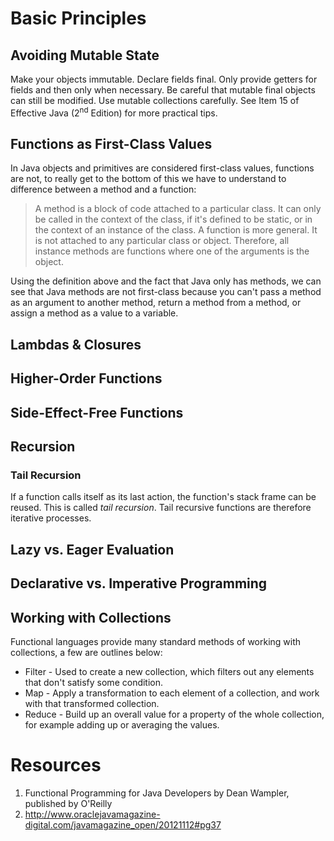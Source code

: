 

# Basic Principles #

## Avoiding Mutable State ##

Make your objects immutable. Declare fields final. Only provide getters
for fields and then only when necessary. Be careful that mutable final
objects can still be modified. Use mutable collections carefully. See Item 15 of Effective Java (2<sup>nd</sup> Edition) for more practical tips.

## Functions as First-Class Values ##

In Java objects and primitives are considered first-class values, functions are not, to really get to the bottom of this we have to understand to difference between a method and a function:

> A method is a block of code attached to a particular class. It can only be called in the context of the class, if it's defined to be static, or in the context of an instance of the class. A function is more general. It is not attached to any particular class or object. Therefore, all instance methods are functions where one of the arguments is the object.

Using the definition above and the fact that Java only has methods, we can see that Java methods are not first-class because you can't pass a method as an argument to another method, return a method from a method, or assign a method as a value to a variable.

## Lambdas & Closures ##

## Higher-Order Functions ##

## Side-Effect-Free Functions ##

## Recursion ##

### Tail Recursion ###

If a function calls itself as its last action, the function's stack frame can be reused. This is called _tail recursion_. Tail recursive functions are therefore iterative processes.

## Lazy vs. Eager Evaluation ##

## Declarative vs. Imperative Programming ##

## Working with Collections ##

Functional languages provide many standard methods of working with collections, a few are outlines below:

  * Filter - Used to create a new collection, which filters out any elements that don't satisfy some condition.
  * Map - Apply a transformation to each element of a collection, and work with that transformed collection.
  * Reduce - Build up an overall value for a property of the whole collection, for example adding up or averaging the values.

# Resources #

  1. Functional Programming for Java Developers by Dean Wampler, published by O'Reilly
  1. http://www.oraclejavamagazine-digital.com/javamagazine_open/20121112#pg37